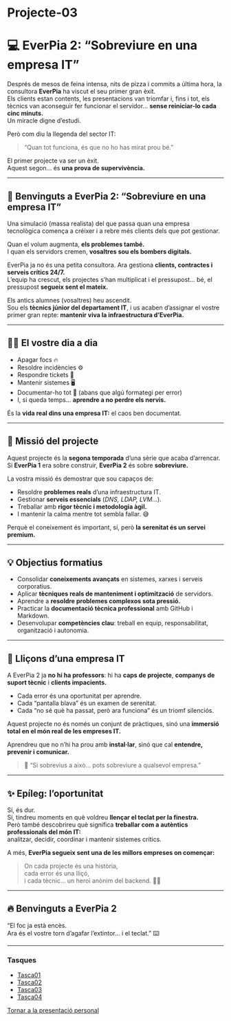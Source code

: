 # Projecte-03
# 💻 EverPia 2: “Sobreviure en una empresa IT”

Després de mesos de feina intensa, nits de pizza i commits a última hora, la consultora **EverPia** ha viscut el seu primer gran èxit.  
Els clients estan contents, les presentacions van triomfar i, fins i tot, els tècnics van aconseguir fer funcionar el servidor… **sense reiniciar-lo cada cinc minuts.**  
Un miracle digne d’estudi.

Però com diu la llegenda del sector IT:

> “Quan tot funciona, és que no ho has mirat prou bé.”

El primer projecte va ser un èxit.  
Aquest segon… és **una prova de supervivència.**

---

## 🏢 Benvinguts a EverPia 2: “Sobreviure en una empresa IT”

Una simulació (massa realista) del que passa quan una empresa tecnològica comença a créixer i a rebre més clients dels que pot gestionar.

Quan el volum augmenta, **els problemes també.**  
I quan els servidors cremen, **vosaltres sou els bombers digitals.**

EverPia ja no és una petita consultora. Ara gestiona **clients, contractes i serveis crítics 24/7.**  
L’equip ha crescut, els projectes s’han multiplicat i el pressupost… bé, el pressupost **segueix sent el mateix.**

Els antics alumnes (vosaltres) heu ascendit.  
Sou els **tècnics júnior del departament IT**, i us acaben d’assignar el vostre primer gran repte: **mantenir viva la infraestructura d’EverPia.**

---

## 🧑‍💻 El vostre dia a dia

- Apagar focs 🔥  
- Resoldre incidències ⚙️  
- Respondre tickets 📩  
- Mantenir sistemes 🖥️  
- Documentar-ho tot 📝 (abans que algú formategi per error)  
- I, si queda temps... **aprendre a no perdre els nervis.**

És la **vida real dins una empresa IT:** el caos ben documentat.

---

## 🎯 Missió del projecte

Aquest projecte és la **segona temporada** d’una sèrie que acaba d’arrencar.  
Si **EverPia 1** era sobre construir, **EverPia 2** és sobre **sobreviure.**

La vostra missió és demostrar que sou capaços de:

- Resoldre **problemes reals** d’una infraestructura IT.  
- Gestionar **serveis essencials** (*DNS, LDAP, LVM*...).  
- Treballar amb **rigor tècnic i metodologia àgil.**  
- I mantenir la calma mentre tot sembla fallar. 😅  

Perquè el coneixement és important, sí, però **la serenitat és un servei premium.**

---

## 💡 Objectius formatius

- Consolidar **coneixements avançats** en sistemes, xarxes i serveis corporatius.  
- Aplicar **tècniques reals de manteniment i optimització** de servidors.  
- Aprendre a **resoldre problemes complexos sota pressió.**  
- Practicar la **documentació tècnica professional** amb GitHub i Markdown.  
- Desenvolupar **competències clau**: treball en equip, responsabilitat, organització i autonomia.

---

## 🧠 Lliçons d’una empresa IT

A EverPia 2 ja **no hi ha professors**: hi ha **caps de projecte**, **companys de suport tècnic** i **clients impacients.**

- Cada error és una oportunitat per aprendre.  
- Cada “pantalla blava” és un examen de serenitat.  
- Cada “no sé què ha passat, però ara funciona” és un triomf silenciós.  

Aquest projecte no és només un conjunt de pràctiques, sinó una **immersió total en el món real de les empreses IT.**

Aprendreu que no n’hi ha prou amb **instal·lar**, sinó que cal **entendre, prevenir i comunicar.**

> 💬 “Si sobrevius a això... pots sobreviure a qualsevol empresa.”

---

## ✨ Epíleg: l’oportunitat

Sí, és dur.  
Sí, tindreu moments en què voldreu **llençar el teclat per la finestra.**  
Però també descobrireu què significa **treballar com a autèntics professionals del món IT:**  
analitzar, decidir, coordinar i mantenir sistemes crítics.

A més, **EverPia segueix sent una de les millors empreses on començar:**

> On cada projecte és una història,  
> cada error és una lliçó,  
> i cada tècnic… un heroi anònim del backend. 🦸‍♂️

---

## 🔥 Benvinguts a EverPia 2

“El foc ja està encès.  
Ara és el vostre torn d’agafar l’extintor… i el teclat.” ⌨️

---

### Tasques
- [Tasca01](Tasca01/README.md)
- [Tasca02](Tasca02/README.md)
- [Tasca03](Tasca03/README.md)
- [Tasca04](Tasca04/README.md)


[Tornar a la presentació personal](https://github.com/ArnauDominguez)
